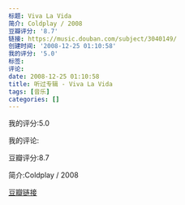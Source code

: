 ```yaml
---
标题: Viva La Vida
简介: Coldplay / 2008
豆瓣评分: '8.7'
链接: https://music.douban.com/subject/3040149/
创建时间: '2008-12-25 01:10:58'
我的评分: '5.0'
标签:
评论:
date: 2008-12-25 01:10:58
title: 听过专辑 - Viva La Vida
tags: [音乐]
categories: []
---
```


我的评分:5.0

我的评论:

豆瓣评分:8.7

简介:Coldplay / 2008

[豆瓣链接](https://music.douban.com/subject/3040149/)

